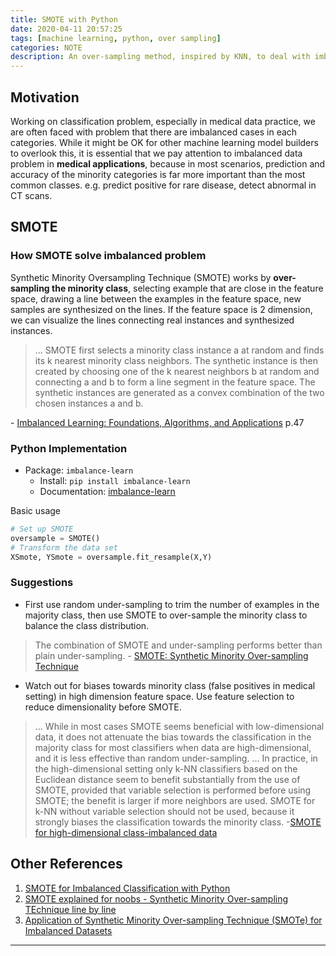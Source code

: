 ```yaml
---
title: SMOTE with Python
date: 2020-04-11 20:57:25
tags: [machine learning, python, over sampling]
categories: NOTE
description: An over-sampling method, inspired by KNN, to deal with imbalanced data.
---
```

## Motivation
Working on classification problem, especially in medical data practice, we are often faced with problem that there are imbalanced cases in each categories. While it might be OK for other machine learning model builders to overlook this, it is essential that we pay attention to imbalanced data problem in **medical applications**, because in most scenarios, prediction and accuracy of the minority categories is far more important than the most common classes. e.g. predict positive for rare disease, detect abnormal in CT scans.

## SMOTE

### How SMOTE solve imbalanced problem
Synthetic Minority Oversampling Technique (SMOTE) works by **over-sampling the minority class**, selecting example that are close in the feature space, drawing a line between the examples in the feature space, new samples are synthesized on the lines. If the feature space is 2 dimension, we can visualize the lines connecting real instances and synthesized instances.
>… SMOTE first selects a minority class instance a at random and finds its k nearest minority class neighbors. The synthetic instance is then created by choosing one of the k nearest neighbors b at random and connecting a and b to form a line segment in the feature space. The synthetic instances are generated as a convex combination of the two chosen instances a and b.

\- [Imbalanced Learning: Foundations, Algorithms, and Applications](https://www3.nd.edu/~dial/publications/hoens2013imbalanced.pdf) p.47

###  Python Implementation

 - Package: `imbalance-learn`
     - Install: `pip install imbalance-learn`
     - Documentation: [imbalance-learn](https://imbalanced-learn.readthedocs.io/en/stable/index.html)

Basic usage
```py
# Set up SMOTE
oversample = SMOTE()  
# Transform the data set
XSmote, YSmote = oversample.fit_resample(X,Y)
```



### Suggestions

- First use random under-sampling to trim the number of examples in the majority class, then use SMOTE to over-sample the minority class to balance the class distribution.
>The combination of SMOTE and under-sampling performs better than plain under-sampling.
\- [SMOTE: Synthetic Minority Over-sampling Technique](https://arxiv.org/abs/1106.1813)

- Watch out for biases towards minority class (false positives in medical setting) in high dimension feature space. Use feature selection to reduce dimensionality before SMOTE.
>... While in most cases SMOTE seems beneficial with low-dimensional data, it does not attenuate the bias towards the classification in the majority class for most classifiers when data are high-dimensional, and it is less effective than random under-sampling.
>... In practice, in the high-dimensional setting only k-NN classifiers based on the Euclidean distance seem to benefit substantially from the use of SMOTE, provided that variable selection is performed before using SMOTE; the benefit is larger if more neighbors are used. SMOTE for k-NN without variable selection should not be used, because it strongly biases the classification towards the minority class.
\-[SMOTE for high-dimensional class-imbalanced data](https://bmcbioinformatics.biomedcentral.com/articles/10.1186/1471-2105-14-106)



## Other References

 1. [ SMOTE for Imbalanced Classification with Python](https://machinelearningmastery.com/smote-oversampling-for-imbalanced-classification/)
 2. [SMOTE explained for noobs - Synthetic Minority Over-sampling TEchnique line by line](http://rikunert.com/SMOTE_explained)
 3. [Application of Synthetic Minority Over-sampling Technique (SMOTe) for Imbalanced Datasets](https://medium.com/towards-artificial-intelligence/application-of-synthetic-minority-over-sampling-technique-smote-for-imbalanced-data-sets-509ab55cfdaf)

---

